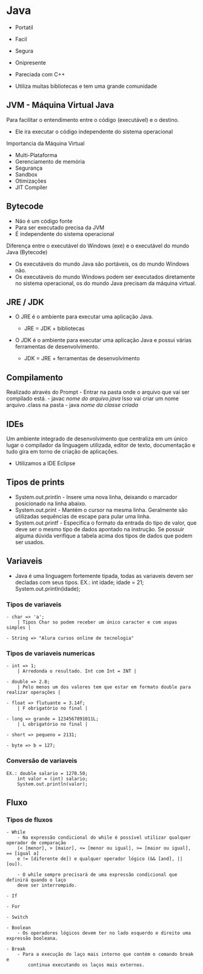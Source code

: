 # Java 
- Portatil 
- Facil
- Segura 
- Onipresente



- Pareciada com C++
- Utiliza muitas bibliotecas e tem uma grande comunidade 

## JVM - Máquina Virtual Java 
Para facilitar o entendimento entre o código (executável) e o destino. 
- Ele ira executar o código independente do sistema operacional

Importancia da Máquina Virtual 
- Multi-Plataforma 
- Gerenciamento de memória 
- Segurança 
- Sandbox
- Otimizações 
- JIT Compiler

## Bytecode
- Não é um código fonte
- Para ser executado precisa da JVM
- É independente do sistema operacional

Diferença entre o executável do Windows (exe) e o executável do mundo Java (Bytecode)
- Os executáveis do mundo Java são portáveis, os do mundo Windows não. 
- Os executáveis do mundo Windows podem ser executados diretamente no sistema operacional, os do mundo Java precisam da máquina virtual.

## JRE / JDK 
- O JRE é o ambiente para executar uma aplicação Java.
    - JRE = JDK + bibliotecas

- O JDK é o ambiente para executar uma aplicação Java e possui várias ferramentas de desenvolvimento. 
    - JDK = JRE + ferramentas de desenvolvimento

## Compilamento 
Realizado através do Prompt
    - Entrar na pasta onde o arquivo que vai ser compilado está.
    - javac *nome do arquivo.java*
        Isso vai criar um nome arquivo .class na pasta 
    - java *nome da classe criada*

## IDEs 
Um ambiente integrado de desenvolvimento que centraliza em um único lugar o compilador da linguagem utilizada, editor de texto, documentação e tudo gira em torno de criação de aplicações.

- Utilizamos a IDE Eclipse

## Tipos de prints
- System.out.println - Insere uma nova linha, deixando o marcador posicionado na linha abaixo.
- System.out.print - Mantém o cursor na mesma linha. Geralmente são utilizadas sequências de escape para pular uma linha.
- System.out.printf - Especifica o formato da entrada do tipo de valor, que deve ser o mesmo tipo de dados apontado na
    instrução. Se possuir alguma dúvida verifique a tabela acima dos tipos de dados que podem ser usados.

## Variaveis 
- Java é uma linguagem fortemente tipada, todas as variaveis devem ser decladas com seus tipos.
    EX.: int idade; 
        idade = 21; 
        System.out.println(idade);

### Tipos de variaveis
    - char => 'a';
        | Tipos Char so podem receber um único caracter e com aspas simples |

    - String => "Alura cursos online de tecnologia"

### Tipos de variaveis numericas
    - int => 1;
        | Arredonda o resultado. Int com Int = INT |

    - double => 2.8;
        | Pelo menos um dos valores tem que estar em formato double para realizar operações |

    - float => flutuante = 3.14f;
        | F obrigatório no final |

    - long => grande = 1234567891011L; 
        | L obrigatório no final |

    - short => pequeno = 2131;

    - byte => b = 127;

### Conversão de variaveis 
    EX.: double salario = 1270.50;
        int valor = (int) salario;
        System.out.println(valor);
    
## Fluxo 
### Tipos de fluxos
    - While
        - Na expressão condicional do while é possível utilizar qualquer operador de comparação 
        (< [menor], > [maior], <= [menor ou igual], >= [maior ou igual], == [igual a] 
        e != [diferente de]) e qualquer operador lógico (&& [and], || [ou]).
       
        - O while sempre precisará de uma expressão condicional que definirá quando o laço 
        deve ser interrompido.

    - If
    
    - For 
    
    - Switch

    - Boolean
        - Os operadores lógicos devem ter no lado esquerdo e direito uma expressão booleana.
    
    - Break
        - Para a execução do laço mais interno que contém o comando break e 
            continua executando os laços mais externos.
